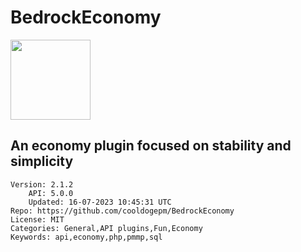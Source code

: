 # BedrockEconomy
<img src="https://raw.githubusercontent.com/cooldogepm/BedrockEconomy/9af1962bcdf6737b6ff9b3dfeefc018ace55731b/icon.png" width="128" height="128" />

## An economy plugin focused on stability and simplicity
```properties
Version: 2.1.2
    API: 5.0.0
    Updated: 16-07-2023 10:45:31 UTC
Repo: https://github.com/cooldogepm/BedrockEconomy
License: MIT
Categories: General,API plugins,Fun,Economy
Keywords: api,economy,php,pmmp,sql
```